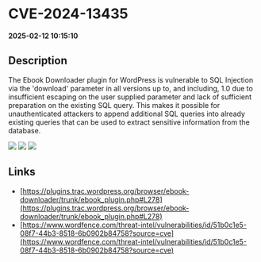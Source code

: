 # CVE-2024-13435

**2025-02-12 10:15:10**

## Description
The Ebook Downloader plugin for WordPress is vulnerable to SQL Injection via the 'download' parameter in all versions up to, and including, 1.0 due to insufficient escaping on the user supplied parameter and lack of sufficient preparation on the existing SQL query.  This makes it possible for unauthenticated attackers to append additional SQL queries into already existing queries that can be used to extract sensitive information from the database.

![](https://img.shields.io/static/v1?label=Score&message=7.5&color=red)
![](https://img.shields.io/static/v1?label=Severity&message=HIGH&color=red)
![](https://img.shields.io/static/v1?label=CWE&message=SQL&color=green)

## Links
- [https://plugins.trac.wordpress.org/browser/ebook-downloader/trunk/ebook_plugin.php#L278](https://plugins.trac.wordpress.org/browser/ebook-downloader/trunk/ebook_plugin.php#L278)
- [https://www.wordfence.com/threat-intel/vulnerabilities/id/51b0c1e5-08f7-44b3-8518-6b0902b84758?source=cve](https://www.wordfence.com/threat-intel/vulnerabilities/id/51b0c1e5-08f7-44b3-8518-6b0902b84758?source=cve)

